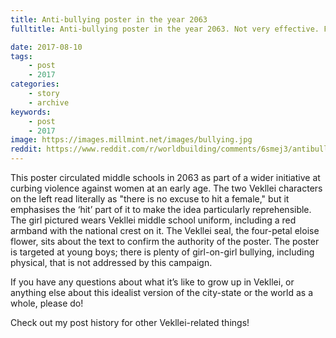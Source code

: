 ```yaml
---
title: Anti-bullying poster in the year 2063
fulltitle: Anti-bullying poster in the year 2063. Not very effective. From the city of Vekllei.

date: 2017-08-10
tags:
    - post
    - 2017
categories:
    - story
    - archive
keywords:
    - post
    - 2017
image: https://images.millmint.net/images/bullying.jpg
reddit: https://www.reddit.com/r/worldbuilding/comments/6smej3/antibullying_poster_in_the_year_2063_not_very/
---
```


This poster circulated middle schools in 2063 as part of a wider initiative at curbing violence against women at an early age. The two Vekllei characters on the left read literally as "there is no excuse to hit a female," but it emphasises the ‘hit’ part of it to make the idea particularly reprehensible. The girl pictured wears Vekllei middle school uniform, including a red armband with the national crest on it. The Vekllei seal, the four-petal eloise flower, sits about the text to confirm the authority of the poster. The poster is targeted at young boys; there is plenty of girl-on-girl bullying, including physical, that is not addressed by this campaign.

If you have any questions about what it’s like to grow up in Vekllei, or anything else about this idealist version of the city-state or the world as a whole, please do!

Check out my post history for other Vekllei-related things!
